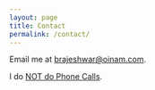 ```yaml
---
layout: page
title: Contact
permalink: /contact/
---
```


Email me at <a href="mailto:brajeshwar@oinam.com">brajeshwar@oinam.com</a>.

I do [NOT do Phone Calls](https://no.phone.wtf).
